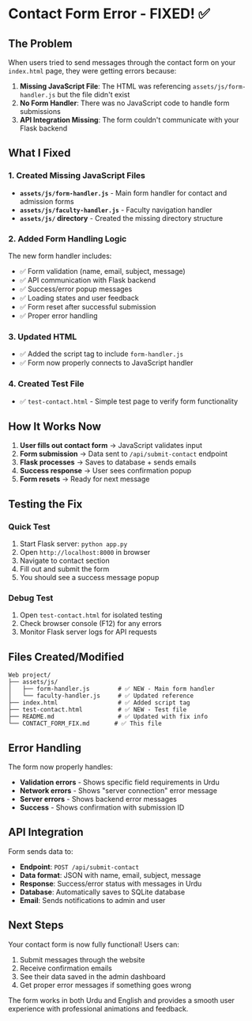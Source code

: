 # Contact Form Error - FIXED! ✅

## The Problem
When users tried to send messages through the contact form on your `index.html` page, they were getting errors because:

1. **Missing JavaScript File**: The HTML was referencing `assets/js/form-handler.js` but the file didn't exist
2. **No Form Handler**: There was no JavaScript code to handle form submissions
3. **API Integration Missing**: The form couldn't communicate with your Flask backend

## What I Fixed

### 1. Created Missing JavaScript Files
- **`assets/js/form-handler.js`** - Main form handler for contact and admission forms
- **`assets/js/faculty-handler.js`** - Faculty navigation handler
- **`assets/js/` directory** - Created the missing directory structure

### 2. Added Form Handling Logic
The new form handler includes:
- ✅ Form validation (name, email, subject, message)
- ✅ API communication with Flask backend
- ✅ Success/error popup messages
- ✅ Loading states and user feedback
- ✅ Form reset after successful submission
- ✅ Proper error handling

### 3. Updated HTML
- ✅ Added the script tag to include `form-handler.js`
- ✅ Form now properly connects to JavaScript handler

### 4. Created Test File
- ✅ `test-contact.html` - Simple test page to verify form functionality

## How It Works Now

1. **User fills out contact form** → JavaScript validates input
2. **Form submission** → Data sent to `/api/submit-contact` endpoint
3. **Flask processes** → Saves to database + sends emails
4. **Success response** → User sees confirmation popup
5. **Form resets** → Ready for next message

## Testing the Fix

### Quick Test
1. Start Flask server: `python app.py`
2. Open `http://localhost:8000` in browser
3. Navigate to contact section
4. Fill out and submit the form
5. You should see a success message popup

### Debug Test
1. Open `test-contact.html` for isolated testing
2. Check browser console (F12) for any errors
3. Monitor Flask server logs for API requests

## Files Created/Modified

```
Web project/
├── assets/js/
│   ├── form-handler.js        # ✅ NEW - Main form handler
│   └── faculty-handler.js     # ✅ Updated reference
├── index.html                 # ✅ Added script tag
├── test-contact.html          # ✅ NEW - Test file
├── README.md                  # ✅ Updated with fix info
└── CONTACT_FORM_FIX.md       # ✅ This file
```

## Error Handling

The form now properly handles:
- **Validation errors** - Shows specific field requirements in Urdu
- **Network errors** - Shows "server connection" error message
- **Server errors** - Shows backend error messages
- **Success** - Shows confirmation with submission ID

## API Integration

Form sends data to:
- **Endpoint**: `POST /api/submit-contact`
- **Data format**: JSON with name, email, subject, message
- **Response**: Success/error status with messages in Urdu
- **Database**: Automatically saves to SQLite database
- **Email**: Sends notifications to admin and user

## Next Steps

Your contact form is now fully functional! Users can:
1. Submit messages through the website
2. Receive confirmation emails
3. See their data saved in the admin dashboard
4. Get proper error messages if something goes wrong

The form works in both Urdu and English and provides a smooth user experience with professional animations and feedback.
